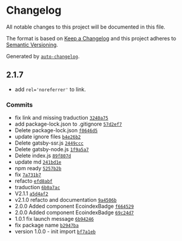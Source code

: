 # Changelog

All notable changes to this project will be documented in this file.

The format is based on [Keep a Changelog](https://keepachangelog.com/en/1.0.0/)
and this project adheres to [Semantic Versioning](https://semver.org/spec/v2.0.0.html).

Generated by [`auto-changelog`](https://github.com/CookPete/auto-changelog).

## 2.1.7

- add `rel='noreferrer'` to link.

### Commits

- fix link and missing traduction [`3240a75`](https://github.com/NovaGaia/gatsby-plugin-ecoindexbadge/commit/3240a75f632739b077b91b3798e84bdba577ec44)
- add package-lock.json to .gitignore [`57d2ef7`](https://github.com/NovaGaia/gatsby-plugin-ecoindexbadge/commit/57d2ef78f1e28aefb49a1194d81abb11a1ec937f)
- Delete package-lock.json [`f0646d5`](https://github.com/NovaGaia/gatsby-plugin-ecoindexbadge/commit/f0646d52e8ef26a46485f290fc6cff49c878b95d)
- update ignore files [`b4e26b2`](https://github.com/NovaGaia/gatsby-plugin-ecoindexbadge/commit/b4e26b2eca41437f40030efea08e15515e1582ba)
- Delete gatsby-ssr.js [`2449ccc`](https://github.com/NovaGaia/gatsby-plugin-ecoindexbadge/commit/2449ccc17594ce53850066a058b26a053d2882ce)
- Delete gatsby-node.js [`1f9a5a7`](https://github.com/NovaGaia/gatsby-plugin-ecoindexbadge/commit/1f9a5a72071910fcca39ac48b68c0fd1c011850e)
- Delete index.js [`89f807d`](https://github.com/NovaGaia/gatsby-plugin-ecoindexbadge/commit/89f807d81004ee9928fd79fa5ae9029bfdb960ab)
- update md [`241bd1e`](https://github.com/NovaGaia/gatsby-plugin-ecoindexbadge/commit/241bd1edb51dce89c41051ff9c204d40a7e3be11)
- npm ready [`5257b2b`](https://github.com/NovaGaia/gatsby-plugin-ecoindexbadge/commit/5257b2b53d02fe7ff727e5527cf461c783edeb0d)
- fix [`7a731b7`](https://github.com/NovaGaia/gatsby-plugin-ecoindexbadge/commit/7a731b7271b7143a4eac56b8ddb592b320bd8f71)
- refacto [`efd8abf`](https://github.com/NovaGaia/gatsby-plugin-ecoindexbadge/commit/efd8abf7fac22408bcd1f59ae77caf7d76cb9f02)
- traduction [`6b0a7ac`](https://github.com/NovaGaia/gatsby-plugin-ecoindexbadge/commit/6b0a7ac5186938636c258527fd7296b21fee4082)
- V2.1.1 [`a5d4af2`](https://github.com/NovaGaia/gatsby-plugin-ecoindexbadge/commit/a5d4af239e75cd0ccce93295b1ddedbb2b064c37)
- v2.1.0 refacto and documentation [`9a4506b`](https://github.com/NovaGaia/gatsby-plugin-ecoindexbadge/commit/9a4506bca6f421e900403a4cc99b610786d5bd79)
- 2.0.0 Added component EcoindexBadge [`f664529`](https://github.com/NovaGaia/gatsby-plugin-ecoindexbadge/commit/f66452935b12ba16f777add23c94172b7f5692c0)
- 2.0.0 Added component EcoindexBadge [`69c24d7`](https://github.com/NovaGaia/gatsby-plugin-ecoindexbadge/commit/69c24d7768931662025296ad432f43489cd3053f)
- 1.0.1 fix launch message [`6b94246`](https://github.com/NovaGaia/gatsby-plugin-ecoindexbadge/commit/6b942467e4c066aac93f07acfd1ec89f9b97cec7)
- fix package name [`b2947ba`](https://github.com/NovaGaia/gatsby-plugin-ecoindexbadge/commit/b2947ba8c9ad87c6d320b1dea7dc37d919692f26)
- version 1.0.0 - init import [`bf7a1eb`](https://github.com/NovaGaia/gatsby-plugin-ecoindexbadge/commit/bf7a1eb09e547114bcb15bee9f83325679137291)
